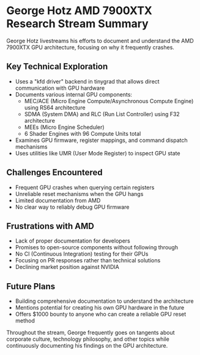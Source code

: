 # George Hotz AMD 7900XTX Research Stream Summary

George Hotz livestreams his efforts to document and understand the AMD 7900XTX GPU architecture, focusing on why it frequently crashes.

## Key Technical Exploration
- Uses a "kfd driver" backend in tinygrad that allows direct communication with GPU hardware
- Documents various internal GPU components:
  - MEC/ACE (Micro Engine Compute/Asynchronous Compute Engine) using RS64 architecture
  - SDMA (System DMA) and RLC (Run List Controller) using F32 architecture
  - MEEs (Micro Engine Scheduler)
  - 6 Shader Engines with 96 Compute Units total
- Examines GPU firmware, register mappings, and command dispatch mechanisms
- Uses utilities like UMR (User Mode Register) to inspect GPU state

## Challenges Encountered
- Frequent GPU crashes when querying certain registers
- Unreliable reset mechanisms when the GPU hangs
- Limited documentation from AMD
- No clear way to reliably debug GPU firmware

## Frustrations with AMD
- Lack of proper documentation for developers
- Promises to open-source components without following through
- No CI (Continuous Integration) testing for their GPUs
- Focusing on PR responses rather than technical solutions
- Declining market position against NVIDIA

## Future Plans
- Building comprehensive documentation to understand the architecture
- Mentions potential for creating his own GPU hardware in the future
- Offers $1000 bounty to anyone who can create a reliable GPU reset method

Throughout the stream, George frequently goes on tangents about corporate culture, technology philosophy, and other topics while continuously documenting his findings on the GPU architecture.
